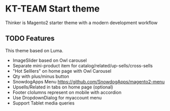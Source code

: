 # KT-TEAM Start theme
	
Thinker is Magento2 starter theme with a modern development workflow

## TODO Features

This theme based on Luma.

* ImageSlider based on Owl carousel
* Separate mini-product item for catalog/related/up-sells/cross-sells
* "Hot Selllers" on home page with Owl Carousel
* Qty with plus/minus button
* SnowdogApps Menu https://github.com/SnowdogApps/magento2-menu
* Upsells/Related in tabs on home page (optional)
* Footer clolumns represent on mobile with accordion
* Use DropdownDialog for myaccount menu
* Support Tablet media queries
